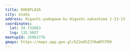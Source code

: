 ```yaml
---
title: KOKOPLAZA
city: osaka
address: Higashi-yodogawa-ku Higashi-nakashima 1-13-13
coordinates:
  lat: 34.732063
  lng: 135.5037
meetupId: 25963776
gmaps: https://maps.app.goo.gl/b22w95ZJY6wWTCP99
---
```


